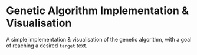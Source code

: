 # Genetic Algorithm Implementation & Visualisation

A simple implementation & visualisation of the genetic algorithm, with a goal of reaching a desired `target` text.